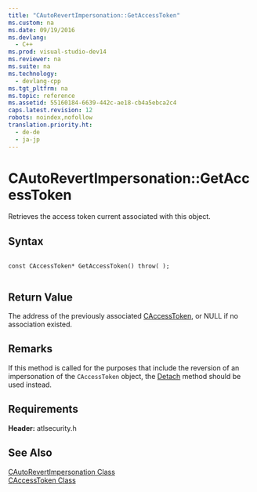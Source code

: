 ```yaml
---
title: "CAutoRevertImpersonation::GetAccessToken"
ms.custom: na
ms.date: 09/19/2016
ms.devlang: 
  - C++
ms.prod: visual-studio-dev14
ms.reviewer: na
ms.suite: na
ms.technology: 
  - devlang-cpp
ms.tgt_pltfrm: na
ms.topic: reference
ms.assetid: 55160184-6639-442c-ae18-cb4a5ebca2c4
caps.latest.revision: 12
robots: noindex,nofollow
translation.priority.ht: 
  - de-de
  - ja-jp
---
```

# CAutoRevertImpersonation::GetAccessToken
Retrieves the access token current associated with this object.  
  
## Syntax  
  
```  
  
const CAccessToken* GetAccessToken() throw( );  
  
```  
  
## Return Value  
 The address of the previously associated [CAccessToken](../vs140/CAccessToken-Class.md), or NULL if no association existed.  
  
## Remarks  
 If this method is called for the purposes that include the reversion of an impersonation of the `CAccessToken` object, the [Detach](../vs140/CAutoRevertImpersonation--Detach.md) method should be used instead.  
  
## Requirements  
 **Header:** atlsecurity.h  
  
## See Also  
 [CAutoRevertImpersonation Class](../vs140/CAutoRevertImpersonation-Class.md)   
 [CAccessToken Class](../vs140/CAccessToken-Class.md)